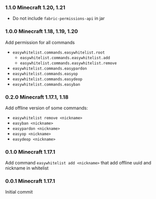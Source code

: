 ### 1.1.0 Minecraft 1.20, 1.21

* Do not include `fabric-permissions-api` in jar

### 1.0.0 Minecraft 1.18, 1.19, 1.20

Add permission for all commands

* `easywhitelist.commands.easywhitelist.root`
  * `easywhitelist.commands.easywhitelist.add`
  * `easywhitelist.commands.easywhitelist.remove`
* `easywhitelist.commands.easypardon`
* `easywhitelist.commands.easyop`
* `easywhitelist.commands.easydeop`
* `easywhitelist.commands.easyban`

### 0.2.0 Minecraft 1.17.1, 1.18

Add offline version of some commands:

* `easywhitelist remove <nickname>`
* `easyban <nickname>`
* `easypardon <nickname>`
* `easyop <nickname>`
* `easydeop <nickname>`

### 0.1.0 Minecraft 1.17.1

Add command `easywhitelist add <nickname>` that add offline uuid and nickname in whitelist

### 0.0.1 Minecraft 1.17.1

Initial commit